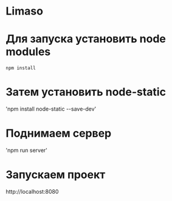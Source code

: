 ﻿# Limaso

# Для запуска установить node modules

`npm install`

# Затем установить node-static

'npm install node-static --save-dev'

# Поднимаем сервер

'npm run server'

# Запускаем проект

http://localhost:8080
